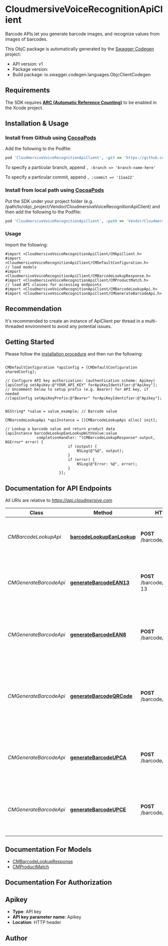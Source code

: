 # CloudmersiveVoiceRecognitionApiClient

Barcode APIs let you generate barcode images, and recognize values from images of barcodes.

This ObjC package is automatically generated by the [Swagger Codegen](https://github.com/swagger-api/swagger-codegen) project:

- API version: v1
- Package version: 
- Build package: io.swagger.codegen.languages.ObjcClientCodegen

## Requirements

The SDK requires [**ARC (Automatic Reference Counting)**](http://stackoverflow.com/questions/7778356/how-to-enable-disable-automatic-reference-counting) to be enabled in the Xcode project.

## Installation & Usage
### Install from Github using [CocoaPods](https://cocoapods.org/)

Add the following to the Podfile:

```ruby
pod 'CloudmersiveVoiceRecognitionApiClient', :git => 'https://github.com/GIT_USER_ID/GIT_REPO_ID.git'
```

To specify a particular branch, append `, :branch => 'branch-name-here'`

To specify a particular commit, append `, :commit => '11aa22'`

### Install from local path using [CocoaPods](https://cocoapods.org/)

Put the SDK under your project folder (e.g. /path/to/objc_project/Vendor/CloudmersiveVoiceRecognitionApiClient) and then add the following to the Podfile:

```ruby
pod 'CloudmersiveVoiceRecognitionApiClient', :path => 'Vendor/CloudmersiveVoiceRecognitionApiClient'
```

### Usage

Import the following:

```objc
#import <CloudmersiveVoiceRecognitionApiClient/CMApiClient.h>
#import <CloudmersiveVoiceRecognitionApiClient/CMDefaultConfiguration.h>
// load models
#import <CloudmersiveVoiceRecognitionApiClient/CMBarcodeLookupResponse.h>
#import <CloudmersiveVoiceRecognitionApiClient/CMProductMatch.h>
// load API classes for accessing endpoints
#import <CloudmersiveVoiceRecognitionApiClient/CMBarcodeLookupApi.h>
#import <CloudmersiveVoiceRecognitionApiClient/CMGenerateBarcodeApi.h>

```

## Recommendation

It's recommended to create an instance of ApiClient per thread in a multi-threaded environment to avoid any potential issues.

## Getting Started

Please follow the [installation procedure](#installation--usage) and then run the following:

```objc

CMDefaultConfiguration *apiConfig = [CMDefaultConfiguration sharedConfig];

// Configure API key authorization: (authentication scheme: Apikey)
[apiConfig setApiKey:@"YOUR_API_KEY" forApiKeyIdentifier:@"Apikey"];
// Uncomment below to setup prefix (e.g. Bearer) for API key, if needed
//[apiConfig setApiKeyPrefix:@"Bearer" forApiKeyIdentifier:@"Apikey"];


NSString* *value = value_example; // Barcode value

CMBarcodeLookupApi *apiInstance = [[CMBarcodeLookupApi alloc] init];

// Lookup a barcode value and return product data
[apiInstance barcodeLookupEanLookupWithValue:value
              completionHandler: ^(CMBarcodeLookupResponse* output, NSError* error) {
                            if (output) {
                                NSLog(@"%@", output);
                            }
                            if (error) {
                                NSLog(@"Error: %@", error);
                            }
                        }];

```

## Documentation for API Endpoints

All URIs are relative to *https://api.cloudmersive.com*

Class | Method | HTTP request | Description
------------ | ------------- | ------------- | -------------
*CMBarcodeLookupApi* | [**barcodeLookupEanLookup**](docs/CMBarcodeLookupApi.md#barcodelookupeanlookup) | **POST** /barcode/lookup/ean | Lookup a barcode value and return product data
*CMGenerateBarcodeApi* | [**generateBarcodeEAN13**](docs/CMGenerateBarcodeApi.md#generatebarcodeean13) | **POST** /barcode/generate/ean-13 | Validates and generate a EAN-13 barcode as a PNG file, a type of 1D barcode
*CMGenerateBarcodeApi* | [**generateBarcodeEAN8**](docs/CMGenerateBarcodeApi.md#generatebarcodeean8) | **POST** /barcode/generate/ean-8 | Validates and generate a EAN-8 barcode as a PNG file, a type of 1D barcode
*CMGenerateBarcodeApi* | [**generateBarcodeQRCode**](docs/CMGenerateBarcodeApi.md#generatebarcodeqrcode) | **POST** /barcode/generate/qrcode | Generate a QR code barcode as a PNG file, a type of 2D barcode which can encode free-form text information
*CMGenerateBarcodeApi* | [**generateBarcodeUPCA**](docs/CMGenerateBarcodeApi.md#generatebarcodeupca) | **POST** /barcode/generate/upc-a | Validate and generate a UPC-A barcode as a PNG file, a type of 1D barcode
*CMGenerateBarcodeApi* | [**generateBarcodeUPCE**](docs/CMGenerateBarcodeApi.md#generatebarcodeupce) | **POST** /barcode/generate/upc-e | Validates and generate a UPC-E barcode as a PNG file, a type of 1D barcode


## Documentation For Models

 - [CMBarcodeLookupResponse](docs/CMBarcodeLookupResponse.md)
 - [CMProductMatch](docs/CMProductMatch.md)


## Documentation For Authorization


## Apikey

- **Type**: API key
- **API key parameter name**: Apikey
- **Location**: HTTP header


## Author




